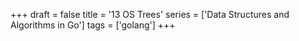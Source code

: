 +++
draft = false
title = '13 OS Trees'
series = ['Data Structures and Algorithms in Go']
tags = ['golang']
+++